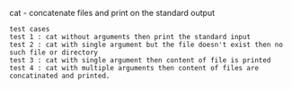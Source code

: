 cat - concatenate files and print on the standard output</br>
    
    test cases
    test 1 : cat without arguments then print the standard input
    test 2 : cat with single argument but the file doesn't exist then no such file or directory
    test 3 : cat with single argument then content of file is printed
    test 4 : cat with multiple arguments then content of files are concatinated and printed.